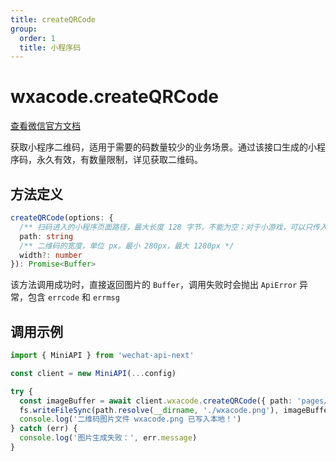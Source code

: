 ```yaml
---
title: createQRCode
group:
  order: 1
  title: 小程序码
---
```


# wxacode.createQRCode

[查看微信官方文档](https://developers.weixin.qq.com/miniprogram/dev/api-backend/open-api/qr-code/wxacode.createQRCode.html)

获取小程序二维码，适用于需要的码数量较少的业务场景。通过该接口生成的小程序码，永久有效，有数量限制，详见获取二维码。

## 方法定义

```typescript
createQRCode(options: {
  /** 扫码进入的小程序页面路径，最大长度 128 字节，不能为空；对于小游戏，可以只传入 query 部分，来实现传参效果，如：传入 "?foo=bar"，即可在 wx.getLaunchOptionsSync 接口中的 query 参数获取到 {foo:"bar"}。 */
  path: string
  /** 二维码的宽度，单位 px。最小 280px，最大 1280px */
  width?: number
}): Promise<Buffer>
```

该方法调用成功时，直接返回图片的 `Buffer`，调用失败时会抛出 `ApiError` 异常，包含 `errcode` 和 `errmsg`

## 调用示例

```typescript
import { MiniAPI } from 'wechat-api-next'

const client = new MiniAPI(...config)

try {
  const imageBuffer = await client.wxacode.createQRCode({ path: 'pages/index/index?id=11' })
  fs.writeFileSync(path.resolve(__dirname, './wxacode.png'), imageBuffer)
  console.log('二维码图片文件 wxacode.png 已写入本地！')
} catch (err) {
  console.log('图片生成失败：', err.message)
}
```
